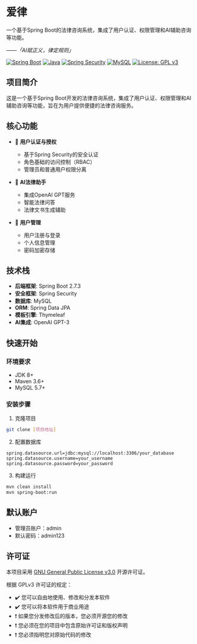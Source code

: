 # 爱律
一个基于Spring Boot的法律咨询系统，集成了用户认证、权限管理和AI辅助咨询等功能。

——_「AI赋正义，律定规则」_  

[![Spring Boot](https://img.shields.io/badge/Spring%20Boot-2.7.3-brightgreen.svg)](https://spring.io/projects/spring-boot)
[![Java](https://img.shields.io/badge/Java-8-orange.svg)](https://www.java.com)
[![Spring Security](https://img.shields.io/badge/Spring%20Security-Latest-green.svg)](https://spring.io/projects/spring-security)
[![MySQL](https://img.shields.io/badge/MySQL-Latest-blue.svg)](https://www.mysql.com/)
[![License: GPL v3](https://img.shields.io/badge/License-GPLv3-blue.svg)](https://www.gnu.org/licenses/gpl-3.0)

## 项目简介

这是一个基于Spring Boot开发的法律咨询系统，集成了用户认证、权限管理和AI辅助咨询等功能，旨在为用户提供便捷的法律咨询服务。

## 核心功能

- 🔐 **用户认证与授权**
  - 基于Spring Security的安全认证
  - 角色基础的访问控制（RBAC）
  - 管理员和普通用户权限分离

- 🤖 **AI法律助手**
  - 集成OpenAI GPT服务
  - 智能法律问答
  - 法律文书生成辅助

- 👥 **用户管理**
  - 用户注册与登录
  - 个人信息管理
  - 密码加密存储

## 技术栈

- **后端框架**: Spring Boot 2.7.3
- **安全框架**: Spring Security
- **数据库**: MySQL
- **ORM**: Spring Data JPA
- **模板引擎**: Thymeleaf
- **AI集成**: OpenAI GPT-3

## 快速开始

### 环境要求

- JDK 8+
- Maven 3.6+
- MySQL 5.7+

### 安装步骤

1. 克隆项目
```bash
git clone [项目地址]
```

2. 配置数据库
```properties
spring.datasource.url=jdbc:mysql://localhost:3306/your_database
spring.datasource.username=your_username
spring.datasource.password=your_password
```

3. 构建运行
```bash
mvn clean install
mvn spring-boot:run
```

## 默认账户

- 管理员账户：admin
- 默认密码：admin123

## 许可证

本项目采用 [GNU General Public License v3.0](https://www.gnu.org/licenses/gpl-3.0.html) 开源许可证。

根据 GPLv3 许可证的规定：

- ✔️ 您可以自由地使用、修改和分发本软件
- ✔️ 您可以将本软件用于商业用途
- ❗ 如果您分发修改后的版本，您必须开源您的修改
- ❗ 您必须在您的项目中包含原始许可证和版权声明
- ❗ 您必须指明您对原始代码的修改
